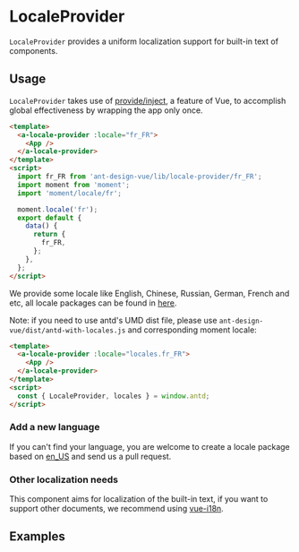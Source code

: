 # LocaleProvider

`LocaleProvider` provides a uniform localization support for built-in text of components.

## Usage

`LocaleProvider` takes use of [provide/inject](https://vuejs.org/v2/api/#provide-inject), a feature of Vue, to accomplish global effectiveness by wrapping the app only once.

```html
<template>
  <a-locale-provider :locale="fr_FR">
    <App />
  </a-locale-provider>
</template>
<script>
  import fr_FR from 'ant-design-vue/lib/locale-provider/fr_FR';
  import moment from 'moment';
  import 'moment/locale/fr';

  moment.locale('fr');
  export default {
    data() {
      return {
        fr_FR,
      };
    },
  };
</script>
```

We provide some locale like English, Chinese, Russian, German, French and etc, all locale packages can be found in [here](https://github.com/vueComponent/ant-design-vue/tree/master/components/locale-provider).

Note: if you need to use antd's UMD dist file, please use `ant-design-vue/dist/antd-with-locales.js` and corresponding moment locale:

```html
<template>
  <a-locale-provider :locale="locales.fr_FR">
    <App />
  </a-locale-provider>
</template>
<script>
  const { LocaleProvider, locales } = window.antd;
</script>
```

### Add a new language

If you can't find your language, you are welcome to create a locale package based on [en_US](https://github.com/vueComponent/ant-design-vue/blob/master/components/locale-provider/en_US.js) and send us a pull request.

### Other localization needs

This component aims for localization of the built-in text, if you want to support other documents, we recommend using [vue-i18n](https://github.com/kazupon/vue-i18n).

## Examples
